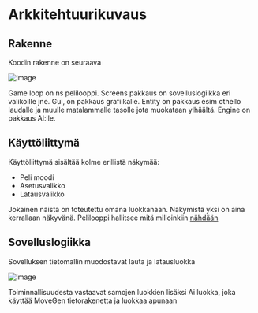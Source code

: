 # Arkkitehtuurikuvaus
## Rakenne
Koodin rakenne on seuraava

![image](https://user-images.githubusercontent.com/57199282/147420869-4f1956a7-42bb-49bd-931e-f936a892d519.png)

Game loop on ns pelilooppi. Screens pakkaus on sovelluslogiikka eri valikoille jne. Gui, on pakkaus grafiikalle. Entity on pakkaus esim othello laudalle ja muulle matalammalle tasolle jota muokataan ylhäältä. Engine on pakkaus AI:lle.

## Käyttöliittymä

Käyttöliittymä sisältää kolme erillistä näkymää:

- Peli moodi
- Asetusvalikko
- Latausvalikko

Jokainen näistä on toteutettu omana luokkanaan. Näkymistä yksi on aina kerrallaan näkyvänä. Pelilooppi hallitsee mitä milloinkiin [nähdään](https://github.com/altarchess/ot-harjoitustyo/blob/master/src/othello_gui.py)

## Sovelluslogiikka
Sovelluksen tietomallin muodostavat lauta ja latausluokka

![image](https://user-images.githubusercontent.com/57199282/147420890-8c8a7df7-a58a-4b6b-8ca8-67a7d6e4ce38.png)

Toiminnallisuudesta vastaavat samojen luokkien lisäksi Ai luokka, joka käyttää MoveGen tietorakenetta ja luokkaa apunaan





